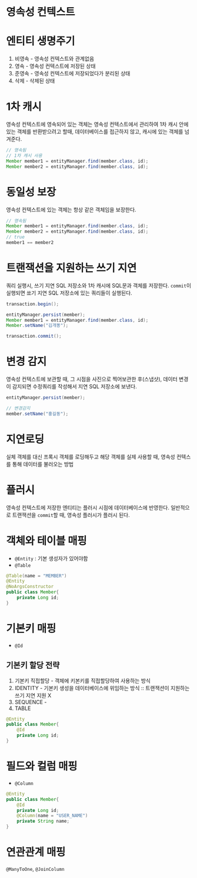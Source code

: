 # 영속성 컨텍스트

# 엔티티 생명주기
1. 비영속 - 영속성 컨텍스트와 관계없음 
2. 영속 - 영속성 컨텍스트에 저장된 상태
3. 준영속 - 영속성 컨텍스트에 저장되었다가 분리된 상태
4. 삭제 - 삭제된 상태

# 1차 캐시
영속성 컨텍스트에 영속되어 있는 객체는 영속성 컨텍스트에서 관리하여 1차 캐시 안에 있는 객체를 반환받으려고 할때, 
데이터베이스를 접근하지 않고, 캐시에 있는 객체를 넘겨준다.

```java
// 영속됨
// 1차 캐시 사용
Member member1 = entityManager.find(member.class, id);
Member member2 = entityManager.find(member.class, id);
```

# 동일성 보장
영속성 컨텍스트에 있는 객체는 항상 같은 객체임을 보장한다.
```java
// 영속됨
Member member1 = entityManager.find(member.class, id);
Member member2 = entityManager.find(member.class, id);
// true
member1 == member2
```

# 트랜잭션을 지원하는 쓰기 지연
쿼리 실행시, 쓰기 지연 SQL 저장소와 1차 캐시에 SQL문과 객체를 저장한다.
`commit`이 실행되면 쑈기 지연 SQL 저장소에 있는 쿼리들이 실행된다.
```java
transaction.begin();

entityManager.persist(member);
Member member1 = entityManager.find(member.class, id);
Member.setName("김개똥");

transaction.commit();
```

# 변경 감지
영속성 컨텍스트에 보관할 때, 그 시점을 사진으로 찍어보관한 후(스냅샷), 
데이터 변경이 감지되면 수정쿼리를 작성해서 지연 SQL 저장소에 보낸다.
```java
entityManager.persist(member);

// 변경감지
member.setName("홍길동");
```

# 지연로딩
실체 객체를 대신 프록시 객체를 로딩해두고 해당 객체를 실제 사용할 때,
영속성 컨텍스를 통해 데이터를 불러오는 방법

# 플러시
영속성 컨텍스트에 저장한 엔티티는 플러시 시점에 데이터베이스에 반영한다.
일반적으로 트랜잭션을 `commit`할 때, 영속성 플러시가 플러시 된다.

# 객체와 테이블 매핑
- `@Entity` : 기본 생성자가 있어야함
- `@Table`

```java
@Table(name = "MEMBER")
@Entity
@NoArgsConstructor
public class Member{
    private Long id;
}
```

# 기본키 매핑
- `@Id`
## 기본키 할당 전략
1. 기본키 직접할당 - 객체에 키본키를 직접할당하여 사용하는 방식
2. IDENTITY - 기본키 생성을 데이터베이스에 위임하는 방식 :: 트랜잭션이 지원하는 쓰기 지연 지원 X
3. SEQUENCE - 
4. TABLE

```java
@Entity
public class Member{
    @Id
    private Long id;
}
```

# 필드와 컬럼 매핑
- `@Column`

```java
@Entity
public class Member{
    @Id
    private Long id;
    @Column(name = "USER_NAME")
    private String name;
}
```

# 연관관계 매핑
`@ManyToOne`, `@JoinColumn`



